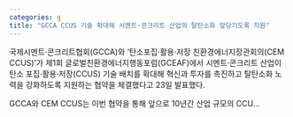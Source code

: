 ```yaml
---
categories: g
title: "GCCA CCUS 기술 확대해 시멘트·콘크리트 산업의 탈탄소화 앞당기도록 지원"
---
```

국제시멘트·콘크리트협회(GCCA)와 ‘탄소포집·활용·저장 친환경에너지장관회의(CEM CCUS)’가 제1회 글로벌친환경에너지행동포럼(GCEAF)에서 시멘트·콘크리트 산업이 탄소 포집·활용·저장(CCUS) 기술 배치를 확대해 혁신과 투자를 촉진하고 탈탄소화 노력을 강화하도록 지원하는 협약을 체결했다고 23일 발표했다. 

GCCA와 CEM CCUS는 이번 협약을 통해 앞으로 10년간 산업 규모의 CCU...